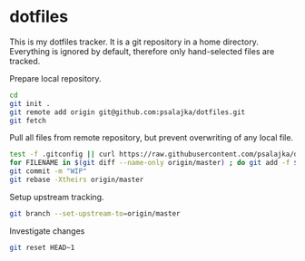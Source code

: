 # dotfiles

This is my dotfiles tracker. It is a git repository in a home directory. Everything is ignored by default, therefore only hand-selected files are tracked.

Prepare local repository.
```bash
cd
git init .
git remote add origin git@github.com:psalajka/dotfiles.git
git fetch
```

Pull all files from remote repository, but prevent overwriting of any local file.
```bash
test -f .gitconfig || curl https://raw.githubusercontent.com/psalajka/dotfiles/master/.gitconfig -o .gitconfig
for FILENAME in $(git diff --name-only origin/master) ; do git add -f $FILENAME ; done
git commit -m "WIP"
git rebase -Xtheirs origin/master
```

Setup upstream tracking.
```bash
git branch --set-upstream-to=origin/master
```

Investigate changes
```bash
git reset HEAD~1
```
